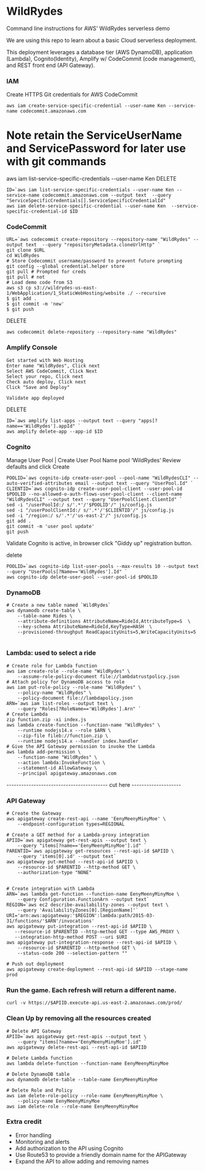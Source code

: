 # WildRydes
Command line instructions for AWS' WildRydes serverless demo

We are using this repo to learn about a basic Cloud serverless deployment.

This deployment leverages a database tier (AWS DynamoDB), application (Lambda), Cognito(Identity), Amplify w/ CodeCommit (code management), and REST front end (API Gateway).

### IAM
Create HTTPS Git credentials for AWS CodeCommit
```
aws iam create-service-specific-credential --user-name Ken --service-name codecommit.amazonaws.com
```
# Note retain the ServiceUserName and ServicePassword for later use with git commands
aws iam list-service-specific-credentials --user-name Ken
DELETE
```
ID=`aws iam list-service-specific-credentials --user-name Ken --service-name codecommit.amazonaws.com --output text  --query "ServiceSpecificCredentials[].ServiceSpecificCredentialId" `
aws iam delete-service-specific-credential --user-name Ken  --service-specific-credential-id $ID
```

### CodeCommit
```
URL=`aws codecommit create-repository --repository-name "WildRydes" --output text  --query "repositoryMetadata.cloneUrlHttp" `
git clone $URL
cd WildRydes
# Store Codecommit username/password to prevent future prompting
git config --global credential.helper store
git pull # Prompted for creds
git pull # not
# Load demo code from S3
aws s3 cp s3://wildrydes-us-east-1/WebApplication/1_StaticWebHosting/website ./ --recursive
$ git add .
$ git commit -m 'new'
$ git push
```

DELETE
```
aws codecommit delete-repository --repository-name "WildRydes"
```

### Amplify Console
```
Get started with Web Hosting
Enter name "WildRydes", Click next
Select AWS CodeCommit, Click Next
Select your repo, Click next
Check auto deploy, Click next
Click "Save and Deploy"

Validate app deployed
```
DELETE
```
ID=`aws amplify list-apps --output text --query "apps[?name=='WildRydes'].appId" `
aws amplify delete-app --app-id $ID
```

### Cognito
Manage User Pool | Create User Pool
Name pool ‘WildRydes’
Review defaults and click Create
```
POOLID=`aws cognito-idp create-user-pool --pool-name "WildRydesCLI" --auto-verified-attributes email --output text --query "UserPool.Id" `
CLIENTID=`aws cognito-idp create-user-pool-client --user-pool-id $POOLID --no-allowed-o-auth-flows-user-pool-client --client-name "WildRydesCLI" --output text --query "UserPoolClient.ClientId" `
sed -i "/userPoolId:/ s/'.*'/'$POOLID'/" js/config.js
sed -i "/userPoolClientId:/ s/'.*'/'$CLIENTID'/" js/config.js
sed -i "/region:/ s/'.*'/'us-east-2'/" js/config.js
git add .
git commit -m 'user pool update'
git push
```

Validate Cognito is active, in browser click "Giddy up" registration button.

delete
```
POOLID=`aws cognito-idp list-user-pools --max-results 10 --output text --query "UserPools[?Name=='WildRydes'].Id" `
aws cognito-idp delete-user-pool --user-pool-id $POOLID
```

### DynamoDB
```
# Create a new table named `WildRydes`
aws dynamodb create-table \
    --table-name Rides \
    --attribute-definitions AttributeName=RideId,AttributeType=S  \
    --key-schema AttributeName=RideId,KeyType=HASH  \
    --provisioned-throughput ReadCapacityUnits=5,WriteCapacityUnits=5
    
```

### Lambda: used to select a ride
```
# Create role for Lambda function
aws iam create-role --role-name "WildRydes" \
    --assume-role-policy-document file://lambdatrustpolicy.json
# Attach policy for DynamoDB access to role
aws iam put-role-policy --role-name "WildRydes" \
    --policy-name "WildRydes" \
    --policy-document file://lambdapolicy.json
ARN=`aws iam list-roles --output text \
    --query "Roles[?RoleName=='WildRydes'].Arn" `
# Create Lambda
zip function.zip -xi index.js
aws lambda create-function --function-name "WildRydes" \
    --runtime nodejs14.x --role $ARN \
    --zip-file fileb://function.zip \
    --runtime nodejs14.x --handler index.handler
# Give the API Gateway permission to invoke the Lambda
aws lambda add-permission \
    --function-name "WildRydes" \
    --action lambda:InvokeFunction \
    --statement-id AllowGateway \
    --principal apigateway.amazonaws.com
```

----------------------------------------- cut here --------------------

### API Gateway
```
# Create the Gateway
aws apigateway create-rest-api --name 'EenyMeenyMinyMoe' \
    --endpoint-configuration types=REGIONAL
```

```
# Create a GET method for a Lambda-proxy integration
APIID=`aws apigateway get-rest-apis --output text \
    --query "items[?name=='EenyMeenyMinyMoe'].id" `
PARENTID=`aws apigateway get-resources --rest-api-id $APIID \
    --query 'items[0].id' --output text`
aws apigateway put-method --rest-api-id $APIID \
    --resource-id $PARENTID --http-method GET \
    --authorization-type "NONE"


# Create integration with Lambda
ARN=`aws lambda get-function --function-name EenyMeenyMinyMoe \
    --query Configuration.FunctionArn --output text`
REGION=`aws ec2 describe-availability-zones --output text \
    --query 'AvailabilityZones[0].[RegionName]'`
URI='arn:aws:apigateway:'$REGION':lambda:path/2015-03-31/functions/'$ARN'/invocations'
aws apigateway put-integration --rest-api-id $APIID \
   --resource-id $PARENTID --http-method GET --type AWS_PROXY \
   --integration-http-method POST --uri $URI
aws apigateway put-integration-response --rest-api-id $APIID \
    --resource-id $PARENTID --http-method GET \
    --status-code 200 --selection-pattern "" 

# Push out deployment
aws apigateway create-deployment --rest-api-id $APIID --stage-name prod
```

### Run the game.  Each refresh will return a different name.
```
curl -v https://$APIID.execute-api.us-east-2.amazonaws.com/prod/
```

### Clean Up by removing all the resources created
```
# Delete API Gateway
APIID=`aws apigateway get-rest-apis --output text \
    --query "items[?name=='EenyMeenyMinyMoe'].id" `
aws apigateway delete-rest-api --rest-api-id $APIID

# Delete Lambda function
aws lambda delete-function --function-name EenyMeenyMinyMoe

# Delete DynamoDB table
aws dynamodb delete-table --table-name EenyMeenyMinyMoe

# Delete Role and Policy
aws iam delete-role-policy --role-name EenyMeenyMinyMoe \
    --policy-name EenyMeenyMinyMoe
aws iam delete-role --role-name EenyMeenyMinyMoe 
```

### Extra credit
- Error handling
- Monitoring and alerts
- Add authorization to the API using Cognito
- Use Route53 to provide a friendly domain name for the APIGateway
- Expand the API to allow adding and removing names
